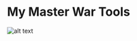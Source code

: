 # My Master War Tools
![alt text](https://github.com/eddotbarbosa/darkmode/blob/master/gitassets/project-preview.png?raw=true)
